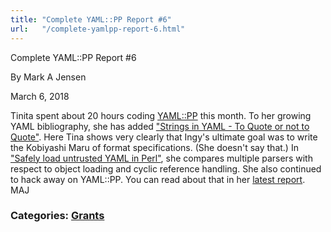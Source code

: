 ```yaml
---
title: "Complete YAML::PP Report #6"
url:   "/complete-yamlpp-report-6.html"
---
```

Complete YAML::PP Report #6

By Mark A Jensen

March 6, 2018

Tinita spent about 20 hours coding [YAML::PP](complete-yamlpp.html) this month.
To her growing YAML bibliography, she has
added ["Strings in YAML - To Quote or not to Quote"](http://blogs.perl.org/users/tinita/2018/03/strings-in-yaml---to-quote-or-not-to-quote.html). Here Tina shows very clearly that Ingy's ultimate
goal was to write the Kobiyashi Maru of format
specifications. (She doesn't say that.)
In ["Safely load untrusted YAML in Perl"](http://blogs.perl.org/users/tinita/2018/02/safely-load-untrusted-yaml-in-perl.html), she compares multiple parsers with respect to object
loading and cyclic reference handling.
She also continued to hack away on YAML::PP. You can
read about that in her [latest report](http://blogs.perl.org/users/tinita/2018/03/yamlpp-grant-report-february-2018.html).
MAJ

### Categories: [Grants](grants.html)

